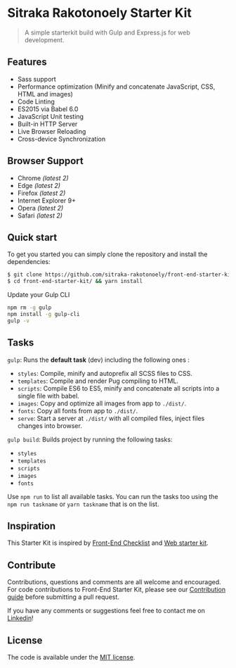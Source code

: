 # Sitraka Rakotonoely Starter Kit
> A simple starterkit build with Gulp and Express.js for web development.


## Features

* Sass support
* Performance optimization (Minify and concatenate JavaScript, CSS, HTML and images)
* Code Linting
* ES2015 via Babel 6.0
* JavaScript Unit testing
* Built-in HTTP Server
* Live Browser Reloading
* Cross-device Synchronization
<!-- * PageSpeed Insights
* Deployment  -->


## Browser Support

* Chrome *(latest 2)*
* Edge *(latest 2)*
* Firefox *(latest 2)*
* Internet Explorer 9+
* Opera *(latest 2)*
* Safari *(latest 2)*


## Quick start

To get you started you can simply clone the repository and install the dependencies:

```bash
$ git clone https://github.com/sitraka-rakotonoely/front-end-starter-kit.git
$ cd front-end-starter-kit/ && yarn install
```

Update your Gulp CLI

```bash
npm rm -g gulp
npm install -g gulp-cli
gulp -v
```

## Tasks

```gulp```: Runs the **default task** (dev) including the following ones :

- ```styles```: Compile, minify and autoprefix all SCSS files to CSS.
- ```templates```: Compile and render Pug compiling to HTML.
- ```scripts```: Compile ES6 to ES5, minify and concatenate all scripts into a single file with babel.
- ```images```: Copy and optimize all images from app to ```./dist/```.
- ```fonts```: Copy all fonts from app to ```./dist/```.
- ```serve```: Start a server at ```./dist/``` with all compiled files, inject files changes into browser.

```gulp build```: Builds project by running the following tasks:

- ```styles```
- ```templates```
- ```scripts```
- ```images```
- ```fonts```

<!-- ```gulp deploy```: Deploy your ```dist``` folder into your server or surge cloud runs:

- ```optimize```
- ```ftp```: Uploads ```dist``` to [```ftpUploadsDir```](https://github.com/carloscuesta/starterkit/blob/master/gulpfile.js#L58).
- ```surge```: Uploads your ```dist``` to [Surge](http://surge.sh)

If you want to use the **deploy** task, you will have to edit the [```gulpfile.js```](https://github.com/carloscuesta/starterkit/blob/master/gulpfile.js#L65) lines between 65-69 with your ftp connection info: [```host```](https://github.com/carloscuesta/starterkit/blob/master/gulpfile.js#L68) | [```user```](https://github.com/carloscuesta/starterkit/blob/master/gulpfile.js#L69) | [```password```](https://github.com/carloscuesta/starterkit/blob/master/gulpfile.js#L70). If you want to use [Surge](http://surge.sh) instead of FTP, just setup a domain name in the [```surgeInfo.domain```](https://github.com/carloscuesta/starterkit/blob/master/gulpfile.js#L77)

Once you setup ```ftpCredentials```, you will have to choose a directory of your server where the deploy will go: [```ftpUploadsDir```](https://github.com/carloscuesta/starterkit/blob/master/gulpfile.js#L58)

Now you will be able to use ```gulp deploy``` and your ```/dist/``` folder will go up to your ftp server! -->

Use ```npm run``` to list all available tasks. You can run the tasks too using the ```npm run taskname``` or ```yarn taskname``` that is on the list.

## Inspiration

This Starter Kit is inspired by [Front-End Checklist](https://github.com/thedaviddias/Front-End-Checklist) and [Web starter kit](https://github.com/google/web-starter-kit).


## Contribute

Contributions, questions and comments are all welcome and encouraged. For code contributions to Front-End Starter Kit, please see our [Contribution guide](CONTRIBUTING.md) before submitting a pull request.

If you have any comments or suggestions feel free to contact me on [Linkedin](https://www.linkedin.com/in/sitraka-rakotonoely/)!


## License

The code is available under the [MIT license](LICENSE.txt).
